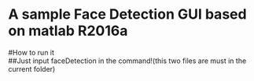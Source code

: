 # A sample Face Detection GUI based on matlab R2016a
#How to run it  
##Just input faceDetection in the command!(this two files are must in the current folder)
